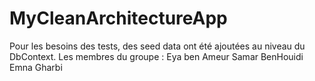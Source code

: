 # MyCleanArchitectureApp
Pour les besoins des tests, des seed data ont été ajoutées au niveau du DbContext.
Les membres du groupe :
Eya ben Ameur 
Samar BenHouidi
Emna Gharbi





